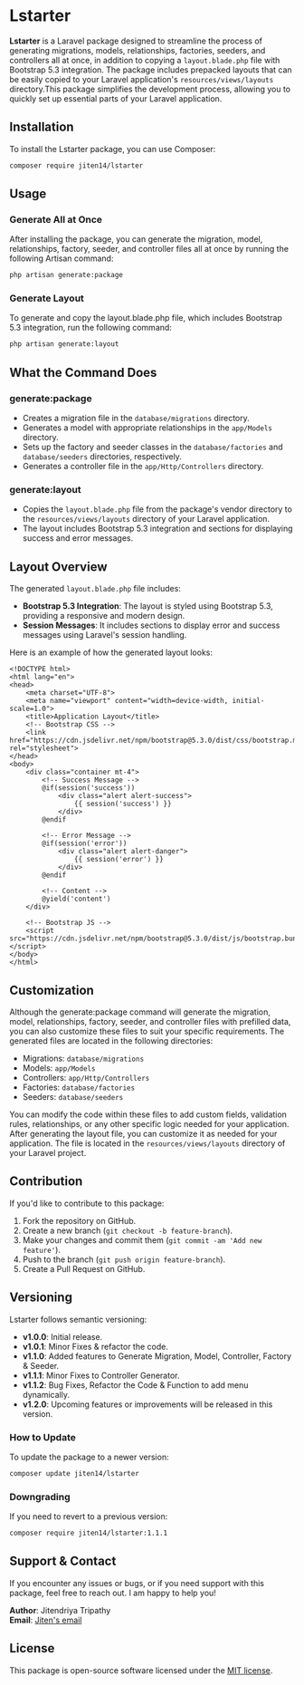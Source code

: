 
# Lstarter

**Lstarter** is a Laravel package designed to streamline the process of generating migrations, models, relationships, factories, seeders, and controllers all at once, in addition to copying a `layout.blade.php` file with Bootstrap 5.3 integration. The package includes prepacked layouts that can be easily copied to your Laravel application's `resources/views/layouts` directory.This package simplifies the development process, allowing you to quickly set up essential parts of your Laravel application.

## Installation

To install the Lstarter package, you can use Composer:

```bash
composer require jiten14/lstarter
```

## Usage

### Generate All at Once

After installing the package, you can generate the migration, model, relationships, factory, seeder, and controller files all at once by running the following Artisan command:

```bash
php artisan generate:package
```
### Generate Layout

To generate and copy the layout.blade.php file, which includes Bootstrap 5.3 integration, run the following command:

```bash
php artisan generate:layout
```

## What the Command Does

### generate:package

- Creates a migration file in the `database/migrations` directory.
- Generates a model with appropriate relationships in the `app/Models` directory.
- Sets up the factory and seeder classes in the `database/factories` and `database/seeders` directories, respectively.
- Generates a controller file in the `app/Http/Controllers` directory.

### generate:layout

- Copies the `layout.blade.php` file from the package's vendor directory to the `resources/views/layouts` directory of your Laravel application.
- The layout includes Bootstrap 5.3 integration and sections for displaying success and error messages.

## Layout Overview

The generated `layout.blade.php` file includes:

- **Bootstrap 5.3 Integration**: The layout is styled using Bootstrap 5.3, providing a responsive and modern design.
- **Session Messages**: It includes sections to display error and success messages using Laravel's session handling.

Here is an example of how the generated layout looks:

```blade
<!DOCTYPE html>
<html lang="en">
<head>
    <meta charset="UTF-8">
    <meta name="viewport" content="width=device-width, initial-scale=1.0">
    <title>Application Layout</title>
    <!-- Bootstrap CSS -->
    <link href="https://cdn.jsdelivr.net/npm/bootstrap@5.3.0/dist/css/bootstrap.min.css" rel="stylesheet">
</head>
<body>
    <div class="container mt-4">
        <!-- Success Message -->
        @if(session('success'))
            <div class="alert alert-success">
                {{ session('success') }}
            </div>
        @endif

        <!-- Error Message -->
        @if(session('error'))
            <div class="alert alert-danger">
                {{ session('error') }}
            </div>
        @endif

        <!-- Content -->
        @yield('content')
    </div>

    <!-- Bootstrap JS -->
    <script src="https://cdn.jsdelivr.net/npm/bootstrap@5.3.0/dist/js/bootstrap.bundle.min.js"></script>
</body>
</html>
```

## Customization

Although the generate:package command will generate the migration, model, relationships, factory, seeder, and controller files with prefilled data, you can also customize these files to suit your specific requirements. The generated files are located in the following directories:

- Migrations: `database/migrations`
- Models: `app/Models`
- Controllers: `app/Http/Controllers`
- Factories: `database/factories`
- Seeders: `database/seeders`

You can modify the code within these files to add custom fields, validation rules, relationships, or any other specific logic needed for your application. After generating the layout file, you can customize it as needed for your application. The file is located in the `resources/views/layouts` directory of your Laravel project.

## Contribution

If you'd like to contribute to this package:

1. Fork the repository on GitHub.
2. Create a new branch (`git checkout -b feature-branch`).
3. Make your changes and commit them (`git commit -am 'Add new feature'`).
4. Push to the branch (`git push origin feature-branch`).
5. Create a Pull Request on GitHub.

## Versioning

Lstarter follows semantic versioning:

- **v1.0.0**: Initial release.
- **v1.0.1**: Minor Fixes & refactor the code.
- **v1.1.0**: Added features to Generate Migration, Model, Controller, Factory & Seeder.
- **v1.1.1**: Minor Fixes to Controller Generator.
- **v1.1.2**: Bug Fixes, Refactor the Code & Function to add menu dynamically.
- **v1.2.0**: Upcoming features or improvements will be released in this version.

### How to Update

To update the package to a newer version:

```bash
composer update jiten14/lstarter
```

### Downgrading

If you need to revert to a previous version:

```bash
composer require jiten14/lstarter:1.1.1
```

## Support & Contact

If you encounter any issues or bugs, or if you need support with this package, feel free to reach out. I am happy to help you!

**Author**: Jitendriya Tripathy  
**Email**: [Jiten's email](mailto:jitendriya14@gmail.com)

## License

This package is open-source software licensed under the [MIT license](LICENSE).
